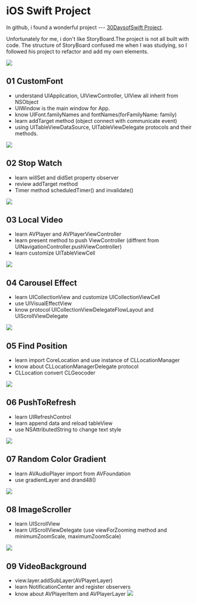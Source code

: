 # iOS Swift Project

In github, i found a wonderful project --- [30DaysofSwift Project](https://github.com/allenwong/30DaysofSwift).

Unfortunately for me, i don't like StoryBoard.The project is not all built with code. The structure of StoryBoard confused me when I was studying, so I followed his project to refactor and add my own elements.

![](resource/cover.png)
## 01 CustomFont

- understand UIApplication, UIViewController, UIView all inherit from NSObject
- UIWindow is the main window for App.
- know UIFont.familyNames and fontNames(forFamilyName: family)
- learn addTarget method (object connect with communicate event)
- using UITableViewDataSource, UITableViewDelegate protocols and their methods.

![](resource/1.gif)

## 02 Stop Watch
- learn willSet and didSet property observer
- review addTarget method
- Timer method scheduledTimer() and invalidate()

![](resource/2.gif)

## 03 Local Video
- learn AVPlayer and AVPlayerViewController
- learn present method to push ViewController (diffrent from UINavigationController.pushViewController)
- learn customize UITableViewCell

![](resource/3.gif)

## 04 Carousel Effect
- learn UICollectionView and customize UICollectionViewCell
- use UIVisualEffectView 
- know protocol UICollectionViewDelegateFlowLayout and UIScrollViewDelegate

![](resource/4.gif)


## 05 Find Position
- learn import CoreLocation and use instance of CLLocationManager
- know about CLLocationManagerDelegate protocol
- CLLocation convert CLGeocoder

![](resource/5.png)

## 06 PushToRefresh
- learn UIRefreshControl
- learn append data and reload tableView
- use NSAttributedString to change text style

![](resource/6.gif)

## 07 Random Color Gradient
- learn AVAudioPlayer import from AVFoundation 
- use gradientLayer and drand48()

![](resource/7.gif)

## 08 ImageScroller
- learn UIScrollView
- learn UIScrollViewDelegate (use viewForZooming method and minimumZoomScale, maximumZoomScale)

![](resource/8.gif)


## 09 VideoBackground
- view.layer.addSubLayer(AVPlayerLayer)
- learn NotificationCenter and register observers
- know about AVPlayerItem and AVPlayerLayer
![](resource/9.gif)
